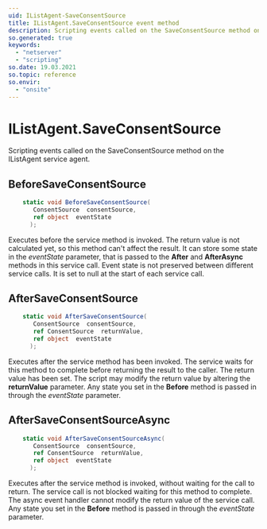 ```yaml
---
uid: IListAgent-SaveConsentSource
title: IListAgent.SaveConsentSource event method
description: Scripting events called on the SaveConsentSource method on the IListAgent service agent.
so.generated: true
keywords:
  - "netserver"
  - "scripting"
so.date: 19.03.2021
so.topic: reference
so.envir:
  - "onsite"
---
```

# IListAgent.SaveConsentSource

Scripting events called on the <see cref='M:SuperOffice.CRM.Services.IListAgent.SaveConsentSource'>SaveConsentSource</see> method on the <see cref='IListAgent'>IListAgent</see>  service agent.

## BeforeSaveConsentSource
```cs
    static void BeforeSaveConsentSource(
       ConsentSource  consentSource,
       ref object  eventState
      );
```
Executes before the service method is invoked.
The return value is not calculated yet, so this method can't affect the result.
It can store some state in the *eventState* parameter, that is passed to the **After** and **AfterAsync** methods in this service call.
Event state is not preserved between different service calls. It is set to null at the start of each service call.
## AfterSaveConsentSource
```cs
    static void AfterSaveConsentSource(
       ConsentSource  consentSource,
       ref ConsentSource  returnValue,
       ref object  eventState
      );
```
Executes after the service method has been invoked. The service waits for this method to complete before returning the result to the caller.
The return value has been set. The script may modify the return value by altering the **returnValue** parameter.
Any state you set in the **Before** method is passed in through the *eventState* parameter.
## AfterSaveConsentSourceAsync
```cs
    static void AfterSaveConsentSourceAsync(
       ConsentSource  consentSource,
       ref ConsentSource  returnValue,
       ref object  eventState
      );
```
Executes after the service method is invoked, without waiting for the call to return.
The service call is not blocked waiting for this method to complete.
The async event handler cannot modify the return value of the service call.
Any state you set in the **Before** method is passed in through the *eventState* parameter.

